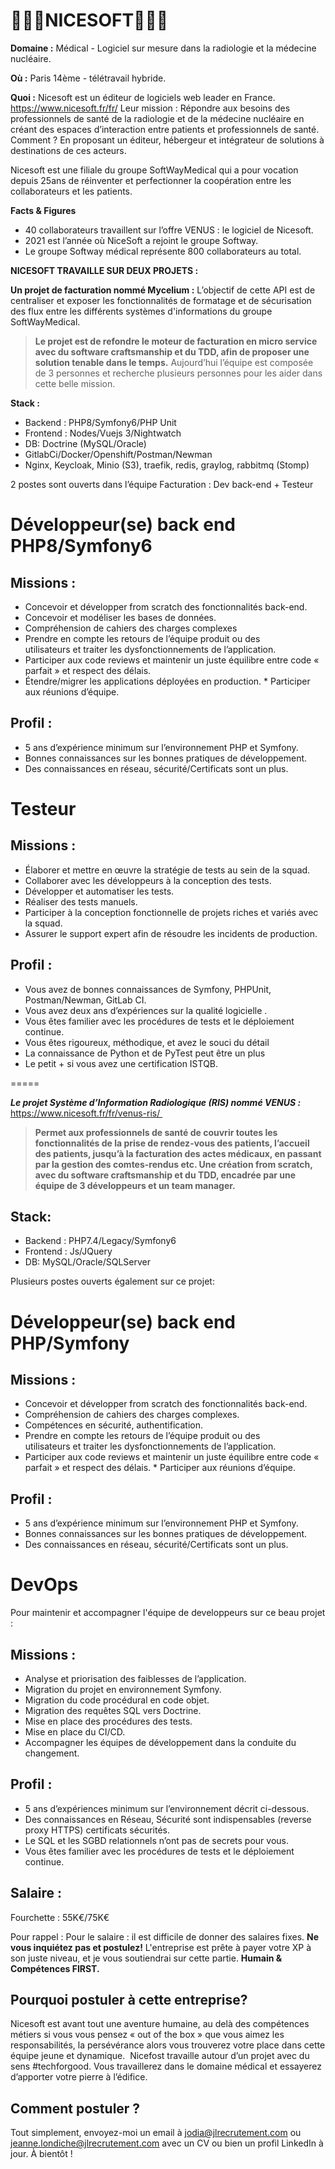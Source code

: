 # 👩🏻‍⚕️NICESOFT👨🏻‍🔬

**Domaine :** Médical - Logiciel sur mesure dans la radiologie et la médecine nucléaire. 

**Où :** Paris 14ème - télétravail hybride.

**Quoi :** Nicesoft est un éditeur de logiciels web leader en France.  https://www.nicesoft.fr/fr/
Leur mission : Répondre aux besoins des professionnels de santé de la radiologie et de la médecine nucléaire en créant des espaces d’interaction entre patients et professionnels de santé. Comment ? En proposant un éditeur, hébergeur et intégrateur de solutions à destinations de ces acteurs. 

Nicesoft est une filiale du groupe SoftWayMedical qui a pour vocation depuis 25ans de réinventer et perfectionner la coopération entre les collaborateurs et les patients. 

**Facts & Figures**

* 40 collaborateurs travaillent sur l’offre VENUS : le logiciel de Nicesoft.
* 2021 est l’année où NiceSoft a rejoint le groupe Softway. 
* Le groupe Softway médical représente 800 collaborateurs au total. 


**NICESOFT TRAVAILLE SUR DEUX PROJETS :** 

**Un projet de facturation nommé Mycelium :**
L’objectif de cette API est de centraliser et exposer les fonctionnalités de formatage et de sécurisation des flux entre les différents systèmes d'informations du groupe SoftWayMedical. 

> **Le projet est de refondre le moteur de facturation en micro service avec du software craftsmanship et du TDD, afin de proposer une solution tenable dans le temps.**
Aujourd’hui l’équipe est composée de 3 personnes et recherche plusieurs personnes pour les aider dans cette belle mission.

**Stack :** 

* Backend : PHP8/Symfony6/PHP Unit
* Frontend : Nodes/Vuejs 3/Nightwatch
* DB: Doctrine (MySQL/Oracle)
* GitlabCi/Docker/Openshift/Postman/Newman
* Nginx, Keycloak, Minio (S3), traefik, redis, graylog, rabbitmq (Stomp)

2 postes sont ouverts dans l’équipe Facturation : Dev back-end + Testeur

# Développeur(se) back end PHP8/Symfony6

## Missions :

* Concevoir et développer from scratch des fonctionnalités back-end. 
* Concevoir et modéliser les bases de données. 
* Compréhension de cahiers des charges complexes
* Prendre en compte les retours de l’équipe produit ou des utilisateurs et traiter les dysfonctionnements de l’application.
* Participer aux code reviews et maintenir un juste équilibre entre code « parfait » et respect des délais.
* Étendre/migrer les applications déployées en production.
* Participer aux réunions d’équipe.

## Profil :

* 5 ans d’expérience minimum sur l’environnement PHP et Symfony.
* Bonnes connaissances sur les bonnes pratiques de développement.
* Des connaissances en réseau, sécurité/Certificats sont un plus.

# Testeur 

## Missions :

* Élaborer et mettre en œuvre la stratégie de tests au sein de la squad.
* Collaborer avec les développeurs à la conception des tests.
* Développer et automatiser les tests.
* Réaliser des tests manuels.
* Participer à la conception fonctionnelle de projets riches et variés avec la squad.
* Assurer le support expert afin de résoudre les incidents de production.

## Profil :

* Vous avez de bonnes connaissances de Symfony, PHPUnit, Postman/Newman, GitLab CI.
* Vous avez deux ans d’expériences sur la qualité logicielle .
* Vous êtes familier avec les procédures de tests et le déploiement continue.
* Vous êtes rigoureux, méthodique, et avez le souci du détail 
* La connaissance de Python et de PyTest peut être un plus 
* Le petit + si vous avez une certification ISTQB. 

=====

***Le projet Système d’Information Radiologique (RIS) nommé VENUS :***
https://www.nicesoft.fr/fr/venus-ris/ 

> **Permet aux professionnels de santé de couvrir toutes les fonctionnalités de la prise de rendez-vous des patients, l’accueil des patients, jusqu’à la facturation des actes médicaux, en passant par la gestion des comtes-rendus etc. 
Une création from scratch, avec du software craftsmanship et du TDD, encadrée par une équipe de 3 développeurs et un team manager.** 

## Stack:

* Backend : PHP7.4/Legacy/Symfony6 
* Frontend : Js/JQuery
* DB: MySQL/Oracle/SQLServer

Plusieurs postes ouverts également sur ce projet:

# Développeur(se) back end PHP/Symfony

## Missions :

* Concevoir et développer from scratch des fonctionnalités back-end. 
* Compréhension de cahiers des charges complexes.
* Compétences en sécurité, authentification.
* Prendre en compte les retours de l’équipe produit ou des utilisateurs et traiter les dysfonctionnements de l’application.
* Participer aux code reviews et maintenir un juste équilibre entre code « parfait » et respect des délais.
* Participer aux réunions d’équipe.

## Profil :

* 5 ans d’expérience minimum sur l’environnement PHP et Symfony.
* Bonnes connaissances sur les bonnes pratiques de développement.
* Des connaissances en réseau, sécurité/Certificats sont un plus.

# DevOps

Pour maintenir et accompagner l'équipe de developpeurs sur ce beau projet : 

## Missions :

* Analyse et priorisation des faiblesses de l’application.
* Migration du projet en environnement Symfony.
* Migration du code procédural en code objet.
* Migration des requêtes SQL vers Doctrine.
* Mise en place des procédures des tests.
* Mise en place du CI/CD.
* Accompagner les équipes de développement dans la conduite du changement.

## Profil :

* 5 ans d’expériences minimum sur l’environnement décrit ci-dessous. 
* Des connaissances en Réseau, Sécurité sont indispensables (reverse proxy HTTPS) certificats sécurités.
* Le SQL et les SGBD relationnels n’ont pas de secrets pour vous.
* Vous êtes familier avec les procédures de tests et le déploiement continue.

## Salaire :

Fourchette : 55K€/75K€

Pour rappel : Pour le salaire : il est difficile de donner des salaires fixes. **Ne vous inquiétez pas et postulez!** L'entreprise est prête à payer votre XP à son juste niveau, et je vous soutiendrai sur cette partie. **Humain & Compétences FIRST.**

## Pourquoi postuler à cette entreprise?

Nicesoft est avant tout une aventure humaine, au delà des compétences métiers si vous vous  pensez « out of the box » que vous aimez les responsabilités, la persévérance alors vous trouverez votre place dans cette équipe jeune et dynamique. 
 Nicefost travaille autour d’un projet avec du sens #techforgood. Vous travaillerez dans le domaine médical et essayerez d’apporter votre pierre à l’édifice.

## Comment postuler ?

Tout simplement, envoyez-moi un email à jodia@jlrecrutement.com ou jeanne.londiche@jlrecrutement.com avec un CV ou bien un profil LinkedIn à jour. 
À bientôt !